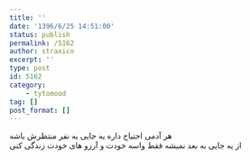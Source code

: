 ```yaml
---
title: ''
date: '1396/6/25 14:51:00'
status: publish
permalink: /5162
author: straxico
excerpt: ''
type: post
id: 5162
category:
    - tytomood
tag: []
post_format: []
---
```

هر آدمی احتیاج داره یه جایی یه نفر منتظرش باشه  
از یه جایی به بعد نمیشه فقط واسه خودت و آرزو های خودت زندگی کنی